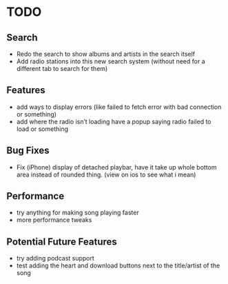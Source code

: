 # TODO

## Search
- Redo the search to show albums and artists in the search itself
- Add radio stations into this new search system (without need for a different tab to search for them)

## Features
- add ways to display errors (like failed to fetch error with bad connection or something)
- add where the radio isn’t loading have a popup saying radio failed to load or something

## Bug Fixes
- Fix (iPhone) display of detached playbar, have it take up whole bottom area instead of rounded thing. (view on ios to see what i mean)

## Performance
- try anything for making song playing faster
- more performance tweaks

## Potential Future Features
- try adding podcast support
- test adding the heart and download buttons next to the title/artist of the song